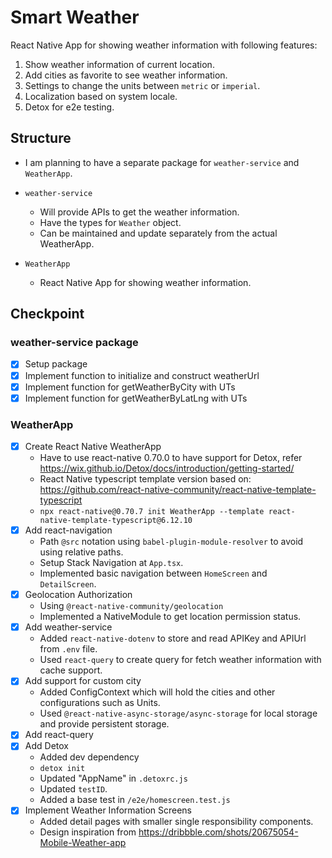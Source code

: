 # Smart Weather

React Native App for showing weather information with following features:

1. Show weather information of current location.
2. Add cities as favorite to see weather information.
3. Settings to change the units between `metric` or `imperial`.
4. Localization based on system locale.
5. Detox for e2e testing.

## Structure

- I am planning to have a separate package for `weather-service` and `WeatherApp`.

- `weather-service`
  - Will provide APIs to get the weather information.
  - Have the types for `Weather` object.
  - Can be maintained and update separately from the actual WeatherApp.

- `WeatherApp`
  - React Native App for showing weather information.

## Checkpoint

### weather-service package

- [x] Setup package
- [x] Implement function to initialize and construct weatherUrl
- [x] Implement function for getWeatherByCity with UTs
- [x] Implement function for getWeatherByLatLng with UTs

### WeatherApp

- [x] Create React Native WeatherApp
  - Have to use react-native 0.70.0 to have support for Detox, refer https://wix.github.io/Detox/docs/introduction/getting-started/
  - React Native typescript template version based on: https://github.com/react-native-community/react-native-template-typescript
  - `npx react-native@0.70.7 init WeatherApp --template react-native-template-typescript@6.12.10`
- [x] Add react-navigation
  - Path `@src` notation using `babel-plugin-module-resolver` to avoid using relative paths.
  - Setup Stack Navigation at `App.tsx`.
  - Implemented basic navigation between `HomeScreen` and `DetailScreen`.
- [x] Geolocation Authorization
  - Using `@react-native-community/geolocation`
  - Implemented a NativeModule to get location permission status.
- [x] Add weather-service
  - Added `react-native-dotenv` to store and read APIKey and APIUrl from `.env` file.
  - Used `react-query` to create query for fetch weather information with cache support.
- [x] Add support for custom city
  - Added ConfigContext which will hold the cities and other configurations such as Units.
  - Used `@react-native-async-storage/async-storage` for local storage and provide persistent storage.
- [x] Add react-query
- [x] Add Detox
  - Added dev dependency
  - `detox init`
  - Updated "AppName" in `.detoxrc.js`
  - Updated `testID`.
  - Added a base test in `/e2e/homescreen.test.js`
- [x] Implement Weather Information Screens
  - Added detail pages with smaller single responsibility components.
  - Design inspiration from https://dribbble.com/shots/20675054-Mobile-Weather-app